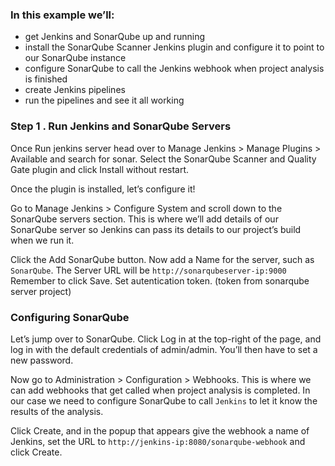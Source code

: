 
### In this example we’ll:

* get Jenkins and SonarQube up and running
* install the SonarQube Scanner Jenkins plugin and configure it to point to our SonarQube instance
* configure SonarQube to call the Jenkins webhook when project analysis is finished
* create  Jenkins pipelines
* run the pipelines and see it all working


### Step 1 . Run Jenkins and SonarQube Servers

Once Run jenkins server head over to Manage Jenkins > Manage Plugins > Available and search for sonar. Select the SonarQube Scanner and Quality Gate plugin and click Install without restart.

Once the plugin is installed, let’s configure it!

Go to Manage Jenkins > Configure System and scroll down to the SonarQube servers section. This is where we’ll add details of our SonarQube server so Jenkins can pass its details to our project’s build when we run it.

Click the Add SonarQube button. Now add a Name for the server, such as ```SonarQube```. The Server URL will be ```http://sonarqubeserver-ip:9000``` Remember to click Save.
Set autentication token. (token from sonarqube server project)

### Configuring SonarQube

Let’s jump over to SonarQube. Click Log in at the top-right of the page, and log in with the default credentials of admin/admin. You’ll then have to set a new password.

Now go to Administration > Configuration > Webhooks. This is where we can add webhooks that get called when project analysis is completed. In our case we need to configure SonarQube to call ```Jenkins``` to let it know the results of the analysis.

Click Create, and in the popup that appears give the webhook a name of Jenkins, set the URL to ```http://jenkins-ip:8080/sonarqube-webhook``` and click Create.


